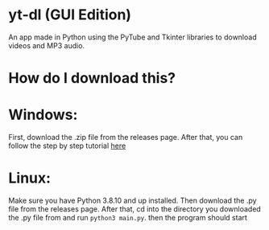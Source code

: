 # yt-dl (GUI Edition)

An app made in Python using the PyTube and Tkinter libraries to download videos and MP3 audio.

# How do I download this?

# Windows:
First, download the .zip file from the releases page.
After that, you can follow the step by step tutorial [here](https://vimeo.com/638196299)

# Linux:
Make sure you have Python 3.8.10 and up installed. Then download the .py file from the releases page. After that, cd into the directory you downloaded the .py file from and run `python3 main.py`. then the program should start